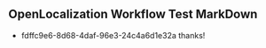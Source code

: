 ## OpenLocalization Workflow Test MarkDown
* fdffc9e6-8d68-4daf-96e3-24c4a6d1e32a thanks!

<!--HONumber=Jul16_HO5-->


